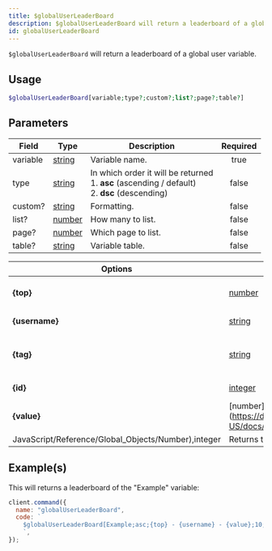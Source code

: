 ```yaml
---
title: $globalUserLeaderBoard
description: $globalUserLeaderBoard will return a leaderboard of a global user variable.
id: globalUserLeaderBoard
---
```


`$globalUserLeaderBoard` will return a leaderboard of a global user variable.

## Usage

```php
$globalUserLeaderBoard[variable;type?;custom?;list?;page?;table?]
```

## Parameters

| Field    | Type                                                                                              | Description                                                                                               | Required |
| -------- | ------------------------------------------------------------------------------------------------- | --------------------------------------------------------------------------------------------------------- | :------: |
| variable | [string](https://developer.mozilla.org/en-US/docs/Web/JavaScript/Reference/Global_Objects/String) | Variable name.                                                                                            |   true   |
| type     | [string](https://developer.mozilla.org/en-US/docs/Web/JavaScript/Reference/Global_Objects/String) | In which order it will be returned <br /> 1. **asc** (ascending / default) <br /> 2. **dsc** (descending) |  false   |
| custom?  | [string](https://developer.mozilla.org/en-US/docs/Web/JavaScript/Reference/Global_Objects/String) | Formatting.                                                                                               |  false   |
| list?    | [number](https://developer.mozilla.org/en-US/docs/Web/JavaScript/Reference/Global_Objects/Number) | How many to list.                                                                                         |  false   |
| page?    | [number](https://developer.mozilla.org/en-US/docs/Web/JavaScript/Reference/Global_Objects/Number) | Which page to list.                                                                                       |  false   |
| table?   | [string](https://developer.mozilla.org/en-US/docs/Web/JavaScript/Reference/Global_Objects/String) | Variable table.                                                                                           |  false   |

| Options                                             | Returns                                                                                             |                                         |
| --------------------------------------------------- | --------------------------------------------------------------------------------------------------- | --------------------------------------- |
| **{top}**                                           | [number](https://developer.mozilla.org/en-US/docs/Web/JavaScript/Reference/Global_Objects/Number)   | Returns the position of the user.       |
| **{username}**                                      | [string](https://developer.mozilla.org/en-US/docs/Web/JavaScript/Reference/Global_Objects/String)   | Returns the username.                   |
| **{tag}**                                           | [string](https://developer.mozilla.org/en-US/docs/Web/JavaScript/Reference/Global_Objects/String)   | Returns the username and discriminator. |
| **{id}**                                            | [integer](https://developer.mozilla.org/en-US/docs/Web/JavaScript/Reference/Global_Objects/Integer) | Returns the user ID.                    |
| **{value}**                                         | [number](https://developer.mozilla.org/en-US/docs/Web/                                              |
| JavaScript/Reference/Global_Objects/Number),integer | Returns the variable value.                                                                         |

## Example(s)

This will returns a leaderboard of the "Example" variable:

```javascript
client.command({
  name: "globalUserLeaderBoard",
  code: `
    $globalUserLeaderBoard[Example;asc;{top} - {username} - {value};10;1;main]
    `,
});
```

